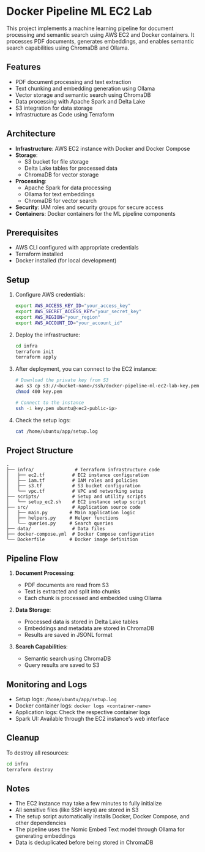 # Docker Pipeline ML EC2 Lab

This project implements a machine learning pipeline for document processing and semantic search using AWS EC2 and Docker containers. It processes PDF documents, generates embeddings, and enables semantic search capabilities using ChromaDB and Ollama.

## Features

- PDF document processing and text extraction
- Text chunking and embedding generation using Ollama
- Vector storage and semantic search using ChromaDB
- Data processing with Apache Spark and Delta Lake
- S3 integration for data storage
- Infrastructure as Code using Terraform

## Architecture

- **Infrastructure**: AWS EC2 instance with Docker and Docker Compose
- **Storage**: 
  - S3 bucket for file storage
  - Delta Lake tables for processed data
  - ChromaDB for vector storage
- **Processing**: 
  - Apache Spark for data processing
  - Ollama for text embeddings
  - ChromaDB for vector search
- **Security**: IAM roles and security groups for secure access
- **Containers**: Docker containers for the ML pipeline components

## Prerequisites

- AWS CLI configured with appropriate credentials
- Terraform installed
- Docker installed (for local development)

## Setup

1. Configure AWS credentials:
   ```bash
   export AWS_ACCESS_KEY_ID="your_access_key"
   export AWS_SECRET_ACCESS_KEY="your_secret_key"
   export AWS_REGION="your_region"
   export AWS_ACCOUNT_ID="your_account_id"
   ```

2. Deploy the infrastructure:
   ```bash
   cd infra
   terraform init
   terraform apply
   ```

3. After deployment, you can connect to the EC2 instance:
   ```bash
   # Download the private key from S3
   aws s3 cp s3://<bucket-name>/ssh/docker-pipeline-ml-ec2-lab-key.pem ./key.pem
   chmod 400 key.pem

   # Connect to the instance
   ssh -i key.pem ubuntu@<ec2-public-ip>
   ```

4. Check the setup logs:
   ```bash
   cat /home/ubuntu/app/setup.log
   ```

## Project Structure

```
.
├── infra/               # Terraform infrastructure code
│   ├── ec2.tf          # EC2 instance configuration
│   ├── iam.tf          # IAM roles and policies
│   ├── s3.tf           # S3 bucket configuration
│   └── vpc.tf          # VPC and networking setup
├── scripts/            # Setup and utility scripts
│   └── setup_ec2.sh    # EC2 instance setup script
├── src/                # Application source code
│   ├── main.py        # Main application logic
│   ├── helpers.py     # Helper functions
│   └── queries.py     # Search queries
├── data/               # Data files
├── docker-compose.yml  # Docker Compose configuration
└── Dockerfile         # Docker image definition
```

## Pipeline Flow

1. **Document Processing**:
   - PDF documents are read from S3
   - Text is extracted and split into chunks
   - Each chunk is processed and embedded using Ollama

2. **Data Storage**:
   - Processed data is stored in Delta Lake tables
   - Embeddings and metadata are stored in ChromaDB
   - Results are saved in JSONL format

3. **Search Capabilities**:
   - Semantic search using ChromaDB
   - Query results are saved to S3

## Monitoring and Logs

- Setup logs: `/home/ubuntu/app/setup.log`
- Docker container logs: `docker logs <container-name>`
- Application logs: Check the respective container logs
- Spark UI: Available through the EC2 instance's web interface

## Cleanup

To destroy all resources:
```bash
cd infra
terraform destroy
```

## Notes

- The EC2 instance may take a few minutes to fully initialize
- All sensitive files (like SSH keys) are stored in S3
- The setup script automatically installs Docker, Docker Compose, and other dependencies
- The pipeline uses the Nomic Embed Text model through Ollama for generating embeddings
- Data is deduplicated before being stored in ChromaDB
